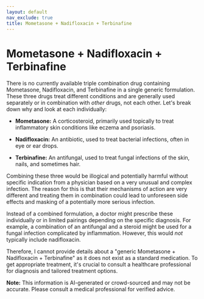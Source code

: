 ```yaml
---
layout: default
nav_exclude: true
title: Mometasone + Nadifloxacin + Terbinafine
---
```


# Mometasone + Nadifloxacin + Terbinafine

There is no currently available triple combination drug containing Mometasone, Nadifloxacin, and Terbinafine in a single generic formulation.  These three drugs treat different conditions and are generally used separately or in combination with *other* drugs, not each other.  Let's break down why and look at each individually:

* **Mometasone:** A corticosteroid, primarily used topically to treat inflammatory skin conditions like eczema and psoriasis.

* **Nadifloxacin:** An antibiotic, used to treat bacterial infections, often in eye or ear drops.

* **Terbinafine:** An antifungal, used to treat fungal infections of the skin, nails, and sometimes hair.


Combining these three would be illogical and potentially harmful without specific indication from a physician based on a very unusual and complex infection.  The reason for this is that their mechanisms of action are very different and treating them in combination could lead to unforeseen side effects and masking of a potentially more serious infection.


Instead of a combined formulation,  a doctor might prescribe these individually or in limited pairings depending on the specific diagnosis.  For example, a combination of an antifungal and a steroid might be used for a fungal infection complicated by inflammation.  However, this would *not* typically include nadifloxacin.


Therefore, I cannot provide details about a "generic Mometasone + Nadifloxacin + Terbinafine" as it does not exist as a standard medication.  To get appropriate treatment, it's crucial to consult a healthcare professional for diagnosis and tailored treatment options.


**Note:** This information is AI-generated or crowd-sourced and may not be accurate. Please consult a medical professional for verified advice.
